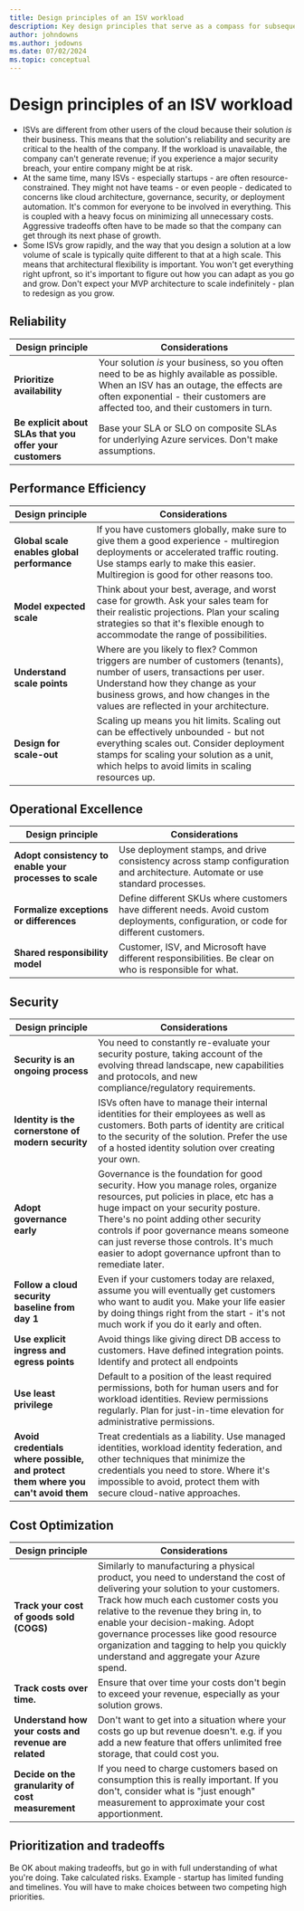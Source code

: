 ```yaml
---
title: Design principles of an ISV workload
description: Key design principles that serve as a compass for subsequent design decisions across technical domains and the critical design areas.
author: johndowns
ms.author: jodowns
ms.date: 07/02/2024
ms.topic: conceptual
---
```


# Design principles of an ISV workload

- ISVs are different from other users of the cloud because their solution *is* their business. This means that the solution's reliability and security are critical to the health of the company. If the workload is unavailable, the company can't generate revenue; if you experience a major security breach, your entire company might be at risk.
- At the same time, many ISVs - especially startups - are often resource-constrained. They might not have teams - or even people - dedicated to concerns like cloud architecture, governance, security, or deployment automation. It's common for everyone to be involved in everything. This is coupled with a heavy focus on minimizing all unnecessary costs. Aggressive tradeoffs often have to be made so that the company can get through its next phase of growth.
- Some ISVs grow rapidly, and the way that you design a solution at a low volume of scale is typically quite different to that at a high scale. This means that architectural flexibility is important. You won't get everything right upfront, so it's important to figure out how you can adapt as you go and grow. Don't expect your MVP architecture to scale indefinitely - plan to redesign as you grow.

## Reliability

|Design principle|Considerations|
|---|---|
|**Prioritize availability**|Your solution *is* your business, so you often need to be as highly available as possible. When an ISV has an outage, the effects are often exponential - their customers are affected too, and their customers in turn.|
|**Be explicit about SLAs that you offer your customers**|Base your SLA or SLO on composite SLAs for underlying Azure services. Don't make assumptions.|

## Performance Efficiency

|Design principle|Considerations|
|---|---|
|**Global scale enables global performance**|If you have customers globally, make sure to give them a good experience - multiregion deployments or accelerated traffic routing. Use stamps early to make this easier. Multiregion is good for other reasons too.|
|**Model expected scale**|Think about your best, average, and worst case for growth. Ask your sales team for their realistic projections. Plan your scaling strategies so that it's flexible enough to accommodate the range of possibilities.|
|**Understand scale points**|Where are you likely to flex? Common triggers are number of customers (tenants), number of users, transactions per user. Understand how they change as your business grows, and how changes in the values are reflected in your architecture.|
|**Design for scale-out**|Scaling up means you hit limits. Scaling out can be effectively unbounded - but not everything scales out. Consider deployment stamps for scaling your solution as a unit, which helps to avoid limits in scaling resources up.|

## Operational Excellence

|Design principle|Considerations|
|---|---|
|**Adopt consistency to enable your processes to scale**|Use deployment stamps, and drive consistency across stamp configuration and architecture. Automate or use standard processes.|
|**Formalize exceptions or differences**|Define different SKUs where customers have different needs. Avoid custom deployments, configuration, or code for different customers.|
|**Shared responsibility model**|Customer, ISV, and Microsoft have different responsibilities. Be clear on who is responsible for what.|

## Security

|Design principle|Considerations|
|---|---|
|**Security is an ongoing process**|You need to constantly re-evaluate your security posture, taking account of the evolving thread landscape, new capabilities and protocols, and new compliance/regulatory requirements.|
|**Identity is the cornerstone of modern security**|ISVs often have to manage their internal identities for their employees as well as customers. Both parts of identity are critical to the security of the solution. Prefer the use of a hosted identity solution over creating your own.|
|**Adopt governance early**|Governance is the foundation for good security. How you manage roles, organize resources, put policies in place, etc has a huge impact on your security posture. There's no point adding other security controls if poor governance means someone can just reverse those controls. It's much easier to adopt governance upfront than to remediate later.|
|**Follow a cloud security baseline from day 1**|Even if your customers today are relaxed, assume you will eventually get customers who want to audit you. Make your life easier  by doing things right from the start - it's not much work if you do it early and often.|
|**Use explicit ingress and egress points**|Avoid things like giving direct DB access to customers. Have defined integration points. Identify and protect all endpoints|
|**Use least privilege**|Default to a position of the least required permissions, both for human users and for workload identities. Review permissions regularly. Plan for just-in-time elevation for administrative permissions.|
|**Avoid credentials where possible, and protect them where you can't avoid them**|Treat credentials as a liability. Use managed identities, workload identity federation, and other techniques that minimize the credentials you need to store. Where it's impossible to avoid, protect them with secure cloud-native approaches.|

## Cost Optimization

|Design principle|Considerations|
|---|---|
|**Track your cost of goods sold (COGS)**|Similarly to manufacturing a physical product, you need to understand the cost of delivering your solution to your customers. Track how much each customer costs you relative to the revenue they bring in, to enable your decision-making. Adopt governance processes like good resource organization and tagging to help you quickly understand and aggregate your Azure spend.|
|**Track costs over time.**|Ensure that over time your costs don't begin to exceed your revenue, especially as your solution grows.|
|**Understand how your costs and revenue are related**|Don't want to get into a situation where your costs go up but revenue doesn't. e.g. if you add a new feature that offers unlimited free storage, that could cost you.|
|**Decide on the granularity of cost measurement**|If you need to charge customers based on consumption this is really important. If you don't, consider what is "just enough" measurement to approximate your cost apportionment.|

## Prioritization and tradeoffs

Be OK about making tradeoffs, but go in with full understanding of what you're doing. Take calculated risks. Example - startup has limited funding and timelines. You will have to make choices between two competing high priorities.
